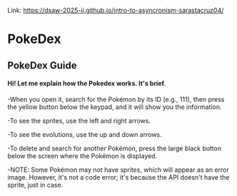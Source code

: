 Link:  https://dsaw-2025-ii.github.io/intro-to-asyncronism-sarastacruz04/

# PokeDex

## PokeDex Guide
#### Hi! Let me explain how the Pokedex works. It's brief.

-When you open it, search for the Pokémon by its ID (e.g., 111), then press the yellow button below the keypad, and it will show you the information.

-To see the sprites, use the left and right arrows.

-To see the evolutions, use the up and down arrows.

-To delete and search for another Pokémon, press the large black button below the screen where the Pokémon is displayed.

-NOTE: Some Pokémon may not have sprites, which will appear as an error image. However, it's not a code error; it's because the API doesn't have the sprite, just in case.
